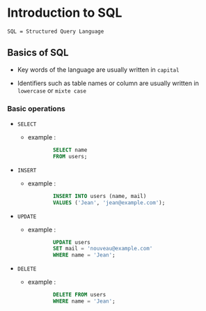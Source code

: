 # Introduction to SQL

    SQL = Structured Query Language

## Basics of SQL

- Key words of the language are usually written in `capital`

- Identifiers such as table names or column are usually written in `lowercase` or `mixte case`

### Basic operations

- `SELECT`
    - example : 
        ```sql 
                SELECT name 
                FROM users;
        ```
- `INSERT`
    - example : 
        ```sql 
                INSERT INTO users (name, mail) 
                VALUES ('Jean', 'jean@example.com');
        ```

- `UPDATE`
    - example : 
        ```sql 
                UPDATE users 
                SET mail = 'nouveau@example.com'
                WHERE name = 'Jean';
        ```

- `DELETE`
    - example : 
        ```sql 
                DELETE FROM users 
                WHERE name = 'Jean';
        ```

